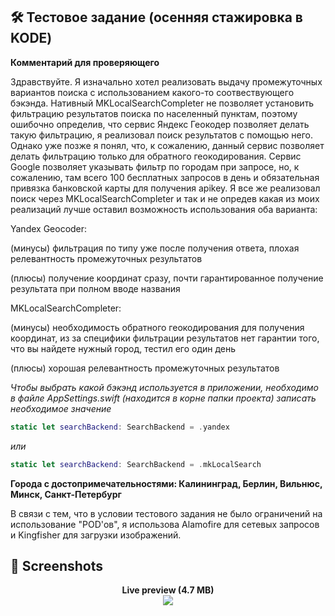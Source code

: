 ## 🛠 Тестовое задание (осенняя стажировка в KODE)

**Комментарий для проверяющего**

Здравствуйте. Я изначально хотел реализовать выдачу промежуточных вариантов поиска с использованием какого-то соотвествующего бэкэнда. Нативный MKLocalSearchCompleter не позволяет установить фильтрацию результатов поиска по населенный пунктам, поэтому ошибочно определив, что сервис Яндекс Геокодер позволяет делать такую фильтрацию, я реализовал поиск результатов с помощью него. Однако уже позже я понял, что, к сожалению, данный сервис позволяет делать фильтрацию только для обратного геокодирования. Сервис Google позволяет указывать фильтр по городам при запросе, но, к сожалению, там всего 100 бесплатных запросов в день и обязательная привязка банковской карты для получения apikey. Я все же реализовал поиск через MKLocalSearchCompleter и так и не опредев какая из моих реализаций лучше оставил возможность использования оба варианта:

Yandex Geocoder: 

(минусы) фильтрация по типу уже после получения ответа, плохая релевантность промежуточных результатов 

(плюсы) получение координат сразу, почти гарантированное получение результата при полном вводе названия
                
 MKLocalSearchCompleter: 
 
 (минусы) необходимость обратного геокодирования для получения координат, из за специфики фильтрации результатов нет гарантии того, что вы найдете нужный город, тестил его один день 
 
 (плюсы) хорошая релевантность промежуточных результатов

*Чтобы выбрать какой бэкэнд используется в приложении, необходимо в файле AppSettings.swift (находится в корне папки проекта) записать необходимое значение* 

```swift
static let searchBackend: SearchBackend = .yandex 
```
 *или*
 ```swift
static let searchBackend: SearchBackend = .mkLocalSearch
```

**Города с достопримечательностями: Калининград, Берлин, Вильнюс, Минск, Санкт-Петербург**

В связи с тем, что в условии тестового задания не было ограничений на использование "POD'ов", я использова Alamofire для сетевых запросов и Kingfisher для загрузки изображений.

## 📸 Screenshots

<p align="center">
  <strong>Live preview (4.7 MB)</strong> <br />
  <img src="https://user-images.githubusercontent.com/18668589/97268100-09665700-1834-11eb-93a5-f4c9668bb5c5.gif" />
</p>

